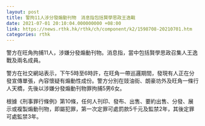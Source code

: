 ```yaml
---
layout: post
title: 警拘11人涉分發煽動刊物　消息指包括賢學思政王逸戰
date: 2021-07-01 20:10:04.000000000 +08:00
link: https://news.rthk.hk/rthk/ch/component/k2/1598708-20210701.htm
categories: rthk
---
```


警方在旺角拘捕11人，涉嫌分發煽動刊物。消息指，當中包括賢學思政召集人王逸戰及兩名成員。

警方在社交網站表示，下午5時至6時許，在旺角一帶巡邏期間，發現有人正在分發宣傳單張，內容懷疑有煽動性成份。警方分別在豉油街、朗豪坊外及旺角一條行人天橋，先後以涉嫌分發煽動刊物罪拘捕5男6女。

根據《刑事罪行條例》第10條，任何人刊印、發布、出售、要約出售、分發、展示或複製煽動刊物，即屬犯罪，第一次定罪可處罰款5千元及監禁2年，其後定罪可處監禁3年。
